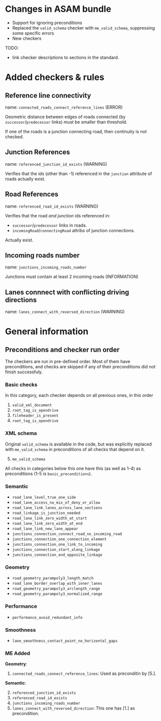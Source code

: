 # Changes in ASAM bundle

* Support for ignoring preconditions
* Replaced the `valid_schema` checker with `me_valid_schema`, suppressing some specific errors
* New checkers

TODO:

+ link checker descriptions to sections in the standard.

# Added checkers & rules

## Reference line connectivity

name: `connected_roads_connect_reference_lines` (ERROR)

Geometric distance between edges of roads connected (by `successor`/`predecessor` links) must be
smaller than threshold.

If one of the roads is a junction connecting road, then continuity is not checked.

## Junction References

name: `referenced_junction_id_exists` (WARNING)

Verifies that the ids (other than -1) referenced in the `junction` attribute of roads actually exist.

## Road References

name: `referenced_road_id_exists` (WARNING)

Verifies that the road *and junction* ids referenced in:

 + `successor`/`predecessor` links in roads.
 + `incomingRoad`/`connectingRoad` attribs of junction connections.

Actually exist.

## Incoming roads number

name: `junctions_incoming_roads_number`

Junctions must contain at least 2 incoming roads (INFORMATION)

## Lanes connnect with conflicting driving directions

name: `lanes_connect_with_reversed_direction` (WARNING)

# General information

## Preconditions and checker run order

The checkers are run in pre-defined order. Most of them have preconditions, and checks are skipped
if any of their preconditions did not finish successfuly.

### Basic checks

In this category, each checker depends on all previous ones, in this order

1. `valid_xml_document`
2. `root_tag_is_opendrive`
3. `fileheader_is_present`
4. `root_tag_is_opendrive`

### XML schema

Original `valid_schema` is available in the code, but was explicitly replaced with `me_valid_schema`
in preconditions of all checks that depend on it.

5. `me_valid_schema`

All checks in categories below this one have this (as well as 1-4) as preconditions (1-5 is `basic_preconditions`).

### Semantic

+ `road_lane_level_true_one_side`
+ `road_lane_access_no_mix_of_deny_or_allow`
+ `road_lane_link_lanes_across_lane_sections`
+ `road_linkage_is_junction_needed`
+ `road_lane_link_zero_width_at_start`
+ `road_lane_link_zero_width_at_end`
+ `road_lane_link_new_lane_appear`
+ `junctions_connection_connect_road_no_incoming_road`
+ `junctions_connection_one_connection_element`
+ `junctions_connection_one_link_to_incoming`
+ `junctions_connection_start_along_linkage`
+ `junctions_connection_end_opposite_linkage`

### Geometry

+ `road_geometry_parampoly3_length_match`
+ `road_lane_border_overlap_with_inner_lanes`
+ `road_geometry_parampoly3_arclength_range`
+ `road_geometry_parampoly3_normalized_range`

### Performance

+ `performance_avoid_redundant_info`

### Smoothness

+ `lane_smoothness_contact_point_no_horizontal_gaps`

### ME Added

**Geometry**:

1. `connected_roads_connect_reference_lines`: Used as preconditin by [5.].

**Semantic**:

2. `referenced_junction_id_exists`
3. `referenced_road_id_exists`
4. `junctions_incoming_roads_number`
5. `lanes_connect_with_reversed_direction`: This one has [1.] as precondition.

